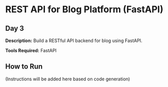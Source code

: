 # REST API for Blog Platform (FastAPI)

## Day 3

**Description:** Build a RESTful API backend for blog using FastAPI.

**Tools Required:** FastAPI

## How to Run

(Instructions will be added here based on code generation)
